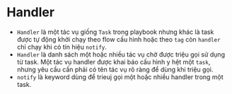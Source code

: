 # Handler
- `Handler` là một tác vụ giống `Task` trong playbook nhưng khác là task được tự động khởi chạy theo flow cấu hình hoặc theo `tag` còn `handler` chỉ chạy khi có tín hiệu `notify`.
- `Handler` là danh sách một hoặc nhiều tác vụ chờ được triệu gọi sử dụng từ task. Một tác vụ handler được khai báo cấu hình y hệt một `task`, nhưng yêu cầu cần phải có tên tác vụ rõ ràng để dùng khi triệu gọi.
- `notify` là keyword dùng để trieuj gọi một hoặc nhiều handler trong một task.

